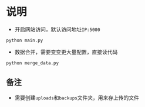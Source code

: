 # 说明
- 开启网站访问，默认访问地址`IP:5000`
```
python main.py
```
- 数据合并，需要变变更大量配置，直接读代码
```
python merge_data.py
```

## 备注
- 需要创建`uploads`和`backups`文件夹，用来存上传的文件
